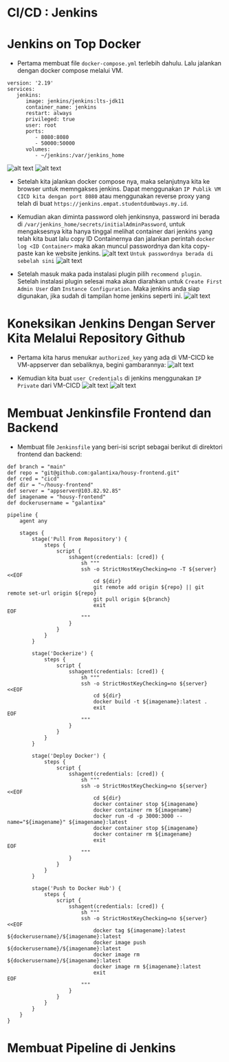 # CI/CD : Jenkins

# Jenkins on Top Docker

- Pertama membuat file `docker-compose.yml` terlebih dahulu. Lalu jalankan dengan docker compose melalui VM.
```
version: '2.19'
services:
   jenkins:
      image: jenkins/jenkins:lts-jdk11
      container_name: jenkins
      restart: always
      privileged: true
      user: root
      ports:
         - 8080:8080
         - 50000:50000
      volumes:
         - ~/jenkins:/var/jenkins_home
```
![alt text](https://github.com/MuhSatriyo/devops17-dumbways--Muhammad-Satriyo-Yuwono-/blob/main/Stage-2/Week-2/2-CI-CD-Jenkins/Dokumentasi/Je1.png)
![alt text](https://github.com/MuhSatriyo/devops17-dumbways--Muhammad-Satriyo-Yuwono-/blob/main/Stage-2/Week-2/2-CI-CD-Jenkins/Dokumentasi/Je2.png)

- Setelah kita jalankan docker compose nya, maka selanjutnya kita ke browser untuk memngakses jenkins. Dapat menggunakan `IP Publik VM CICD kita dengan port 8080` atau menggunakan reverse proxy yang telah di buat `https://jenkins.empat.studentdumbways.my.id`.
- Kemudian akan diminta password oleh jenkinsnya, password ini berada di `/var/jenkins_home/secrets/initialAdminPassword`, untuk mengaksesnya kita hanya tinggal melihat container dari jenkins yang telah kita buat lalu copy ID Containernya dan jalankan perintah `docker log <ID Container>` maka akan muncul passwordnya dan kita copy-paste kan ke website jenkins.
![alt text](https://github.com/MuhSatriyo/devops17-dumbways--Muhammad-Satriyo-Yuwono-/blob/main/Stage-2/Week-2/2-CI-CD-Jenkins/Dokumentasi/Je4.png)
`Untuk passwordnya berada di sebelah sini`
![alt text](https://github.com/MuhSatriyo/devops17-dumbways--Muhammad-Satriyo-Yuwono-/blob/main/Stage-2/Week-2/2-CI-CD-Jenkins/Dokumentasi/Je5.jpeg)

- Setelah masuk maka pada instalasi plugin pilih `recommend plugin`. Setelah instalasi plugin selesai maka akan diarahkan untuk `Create First Admin User` dan `Instance Configuration`. Maka jenkins anda siap digunakan, jika sudah di tampilan home jenkins seperti ini.
![alt text](https://github.com/MuhSatriyo/devops17-dumbways--Muhammad-Satriyo-Yuwono-/blob/main/Stage-2/Week-2/2-CI-CD-Jenkins/Dokumentasi/Je6.jpg)

# Koneksikan Jenkins Dengan Server Kita Melalui Repository Github
- Pertama kita harus menukar `authorized_key` yang ada di VM-CICD ke VM-appserver dan sebaliknya, begini gambarannya:
![alt text](https://github.com/MuhSatriyo/devops17-dumbways--Muhammad-Satriyo-Yuwono-/blob/main/Stage-2/Week-2/2-CI-CD-Jenkins/Dokumentasi/Je7.jpeg)

- Kemudian kita buat `user Credentials` di jenkins menggunakan `IP Private` dari VM-CICD
![alt text](https://github.com/MuhSatriyo/devops17-dumbways--Muhammad-Satriyo-Yuwono-/blob/main/Stage-2/Week-2/2-CI-CD-Jenkins/Dokumentasi/Je8.png)
![alt text](https://github.com/MuhSatriyo/devops17-dumbways--Muhammad-Satriyo-Yuwono-/blob/main/Stage-2/Week-2/2-CI-CD-Jenkins/Dokumentasi/Je9.png)

# Membuat Jenkinsfile Frontend dan Backend
- Membuat file `Jenkinsfile` yang beri-isi script sebagai berikut di direktori frontend dan backend:
```
def branch = "main"
def repo = "git@github.com:galantixa/housy-frontend.git"
def cred = "cicd"
def dir = "~/housy-frontend"
def server = "appserver@103.82.92.85"
def imagename = "housy-frontend"
def dockerusername = "galantixa"

pipeline {
    agent any

    stages {
        stage('Pull From Repository') {
            steps {
                script {
                    sshagent(credentials: [cred]) {
                        sh """
                        ssh -o StrictHostKeyChecking=no -T ${server} <<EOF
                            cd ${dir}
                            git remote add origin ${repo} || git remote set-url origin ${repo}
                            git pull origin ${branch}
                            exit
EOF
                        """
                    }
                }
            }
        }

        stage('Dockerize') {
            steps {
                script {
                    sshagent(credentials: [cred]) {
                        sh """
                        ssh -o StrictHostKeyChecking=no ${server} <<EOF
                            cd ${dir}
                            docker build -t ${imagename}:latest .
                            exit
EOF
                        """
                    }
                }
            }
        }

        stage('Deploy Docker') {
            steps {
                script {
                    sshagent(credentials: [cred]) {
                        sh """
                        ssh -o StrictHostKeyChecking=no ${server} <<EOF
                            cd ${dir}
                            docker container stop ${imagename}
                            docker container rm ${imagename}
                            docker run -d -p 3000:3000 --name="${imagename}" ${imagename}:latest
                            docker container stop ${imagename}
                            docker container rm ${imagename}
                            exit
EOF
                        """
                    }
                }
            }
        }

        stage('Push to Docker Hub') {
            steps {
                script {
                    sshagent(credentials: [cred]) {
                        sh """
                        ssh -o StrictHostKeyChecking=no ${server} <<EOF
                            docker tag ${imagename}:latest ${dockerusername}/${imagename}:latest
                            docker image push ${dockerusername}/${imagename}:latest
                            docker image rm ${dockerusername}/${imagename}:latest
                            docker image rm ${imagename}:latest
                            exit
EOF
                        """
                    }
                }
            }
        }
    }
}
```

# Membuat Pipeline di Jenkins
